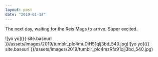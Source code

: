 ```yaml
---
layout: post
date: "2019-01-14"
---
```


The next day, waiting for the Reis Mags to arrive. Super excited.

![yo yo]({{ site.baseurl }}/assets/images/2019/tumblr_plc4muDiH51qlj3bd_540.jpg)![yo yo]({{ site.baseurl }}/assets/images/2019/tumblr_plc4mzRfs91qlj3bd_540.jpg)
